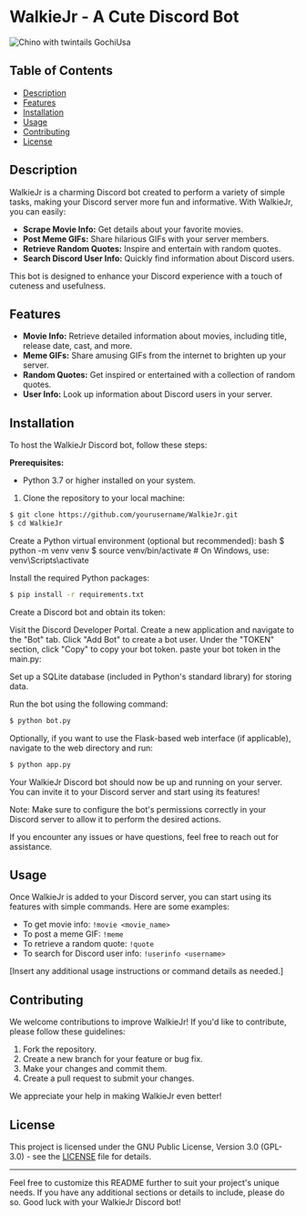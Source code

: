 # WalkieJr - A Cute Discord Bot

![Chino with twintails  GochiUsa](https://github.com/Ravediff/WalkieJr/assets/117040786/96e501c8-dd73-4890-ad68-403ad31ce03c)



## Table of Contents

- [Description](#description)
- [Features](#features)
- [Installation](#installation)
- [Usage](#usage)
- [Contributing](#contributing)
- [License](#license)

## Description

WalkieJr is a charming Discord bot created to perform a variety of simple tasks, making your Discord server more fun and informative. With WalkieJr, you can easily:

- **Scrape Movie Info:** Get details about your favorite movies.
- **Post Meme GIFs:** Share hilarious GIFs with your server members.
- **Retrieve Random Quotes:** Inspire and entertain with random quotes.
- **Search Discord User Info:** Quickly find information about Discord users.

This bot is designed to enhance your Discord experience with a touch of cuteness and usefulness.

## Features

- **Movie Info:** Retrieve detailed information about movies, including title, release date, cast, and more.
- **Meme GIFs:** Share amusing GIFs from the internet to brighten up your server.
- **Random Quotes:** Get inspired or entertained with a collection of random quotes.
- **User Info:** Look up information about Discord users in your server.

## Installation

To host the WalkieJr Discord bot, follow these steps:

**Prerequisites:**
- Python 3.7 or higher installed on your system.

1. Clone the repository to your local machine:

```bash
$ git clone https://github.com/yourusername/WalkieJr.git
$ cd WalkieJr
```

Create a Python virtual environment (optional but recommended):
bash
$ python -m venv venv
$ source venv/bin/activate   # On Windows, use: venv\Scripts\activate

Install the required Python packages:
```bash
$ pip install -r requirements.txt
```

Create a Discord bot and obtain its token:

Visit the Discord Developer Portal.
Create a new application and navigate to the "Bot" tab.
Click "Add Bot" to create a bot user.
Under the "TOKEN" section, click "Copy" to copy your bot token.
paste your bot token in the main.py:


Set up a SQLite database (included in Python's standard library) for storing data.

Run the bot using the following command:

```bash
$ python bot.py
```

Optionally, if you want to use the Flask-based web interface (if applicable), navigate to the web directory and run:

```bash
$ python app.py
```
Your WalkieJr Discord bot should now be up and running on your server. You can invite it to your Discord server and start using its features!

Note: Make sure to configure the bot's permissions correctly in your Discord server to allow it to perform the desired actions.

If you encounter any issues or have questions, feel free to reach out for assistance.


## Usage

Once WalkieJr is added to your Discord server, you can start using its features with simple commands. Here are some examples:

- To get movie info: `!movie <movie_name>`
- To post a meme GIF: `!meme`
- To retrieve a random quote: `!quote`
- To search for Discord user info: `!userinfo <username>`

[Insert any additional usage instructions or command details as needed.]

## Contributing

We welcome contributions to improve WalkieJr! If you'd like to contribute, please follow these guidelines:

1. Fork the repository.
2. Create a new branch for your feature or bug fix.
3. Make your changes and commit them.
4. Create a pull request to submit your changes.

We appreciate your help in making WalkieJr even better!

## License

This project is licensed under the GNU Public License, Version 3.0 (GPL-3.0) - see the [LICENSE](LICENSE) file for details.

---

Feel free to customize this README further to suit your project's unique needs. If you have any additional sections or details to include, please do so. Good luck with your WalkieJr Discord bot!
